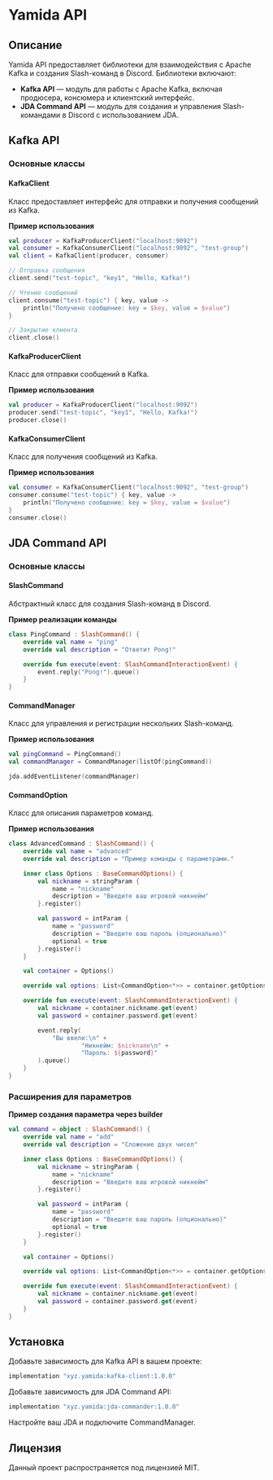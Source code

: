 
# Yamida API

## Описание

Yamida API предоставляет библиотеки для взаимодействия с Apache Kafka и создания Slash-команд в Discord.
Библиотеки включают:

- **Kafka API** — модуль для работы с Apache Kafka, включая продюсера, консюмера и клиентский интерфейс.
- **JDA Command API** — модуль для создания и управления Slash-командами в Discord с использованием JDA.

## Kafka API

### Основные классы

#### KafkaClient

Класс предоставляет интерфейс для отправки и получения сообщений из Kafka.

**Пример использования**

```kotlin
val producer = KafkaProducerClient("localhost:9092")
val consumer = KafkaConsumerClient("localhost:9092", "test-group")
val client = KafkaClient(producer, consumer)

// Отправка сообщения
client.send("test-topic", "key1", "Hello, Kafka!")

// Чтение сообщений
client.consume("test-topic") { key, value ->
    println("Получено сообщение: key = $key, value = $value")
}

// Закрытие клиента
client.close()
```

#### KafkaProducerClient

Класс для отправки сообщений в Kafka.

**Пример использования**

```kotlin
val producer = KafkaProducerClient("localhost:9092")
producer.send("test-topic", "key1", "Hello, Kafka!")
producer.close()
```

#### KafkaConsumerClient

Класс для получения сообщений из Kafka.

**Пример использования**

```kotlin
val consumer = KafkaConsumerClient("localhost:9092", "test-group")
consumer.consume("test-topic") { key, value ->
    println("Получено сообщение: key = $key, value = $value")
}
consumer.close()
```

## JDA Command API

### Основные классы

#### SlashCommand

Абстрактный класс для создания Slash-команд в Discord.

**Пример реализации команды**

```kotlin
class PingCommand : SlashCommand() {
    override val name = "ping"
    override val description = "Ответит Pong!"

    override fun execute(event: SlashCommandInteractionEvent) {
        event.reply("Pong!").queue()
    }
}
```

#### CommandManager

Класс для управления и регистрации нескольких Slash-команд.

**Пример использования**

```kotlin
val pingCommand = PingCommand()
val commandManager = CommandManager(listOf(pingCommand))

jda.addEventListener(commandManager)
```

#### CommandOption

Класс для описания параметров команд.

**Пример использования**

```kotlin
class AdvancedCommand : SlashCommand() {
    override val name = "advanced"
    override val description = "Пример команды с параметрами."

    inner class Options : BaseCommandOptions() {
        val nickname = stringParam {
            name = "nickname"
            description = "Введите ваш игровой никнейм"
        }.register()

        val password = intParam {
            name = "password"
            description = "Введите ваш пароль (опционально)"
            optional = true
        }.register()
    }

    val container = Options()

    override val options: List<CommandOption<*>> = container.getOptions()

    override fun execute(event: SlashCommandInteractionEvent) {
        val nickname = container.nickname.get(event)
        val password = container.password.get(event)

        event.reply(
            "Вы ввели:\n" +
                    "Никнейм: $nickname\n" +
                    "Пароль: ${password}"
        ).queue()
    }
}
```

### Расширения для параметров

**Пример создания параметра через builder**

```kotlin
val command = object : SlashCommand() {
    override val name = "add"
    override val description = "Сложение двух чисел"

    inner class Options : BaseCommandOptions() {
        val nickname = stringParam {
            name = "nickname"
            description = "Введите ваш игровой никнейм"
        }.register()

        val password = intParam {
            name = "password"
            description = "Введите ваш пароль (опционально)"
            optional = true
        }.register()
    }

    val container = Options()

    override val options: List<CommandOption<*>> = container.getOptions()

    override fun execute(event: SlashCommandInteractionEvent) {
        val nickname = container.nickname.get(event)
        val password = container.password.get(event)
    }
}
```

## Установка

Добавьте зависимость для Kafka API в вашем проекте:

```kotlin
implementation "xyz.yamida:kafka-client:1.0.0"
```

Добавьте зависимость для JDA Command API:

```kotlin
implementation "xyz.yamida:jda-commander:1.0.0"
```

Настройте ваш JDA и подключите CommandManager.

## Лицензия

Данный проект распространяется под лицензией MIT.

